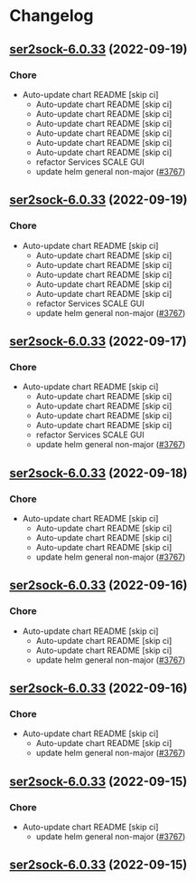 # Changelog



## [ser2sock-6.0.33](https://github.com/truecharts/charts/compare/ser2sock-6.0.32...ser2sock-6.0.33) (2022-09-19)

### Chore

- Auto-update chart README [skip ci]
  - Auto-update chart README [skip ci]
  - Auto-update chart README [skip ci]
  - Auto-update chart README [skip ci]
  - Auto-update chart README [skip ci]
  - Auto-update chart README [skip ci]
  - Auto-update chart README [skip ci]
  - refactor Services SCALE GUI
  - update helm general non-major ([#3767](https://github.com/truecharts/charts/issues/3767))




## [ser2sock-6.0.33](https://github.com/truecharts/charts/compare/ser2sock-6.0.32...ser2sock-6.0.33) (2022-09-19)

### Chore

- Auto-update chart README [skip ci]
  - Auto-update chart README [skip ci]
  - Auto-update chart README [skip ci]
  - Auto-update chart README [skip ci]
  - Auto-update chart README [skip ci]
  - Auto-update chart README [skip ci]
  - refactor Services SCALE GUI
  - update helm general non-major ([#3767](https://github.com/truecharts/charts/issues/3767))




## [ser2sock-6.0.33](https://github.com/truecharts/charts/compare/ser2sock-6.0.32...ser2sock-6.0.33) (2022-09-17)

### Chore

- Auto-update chart README [skip ci]
  - Auto-update chart README [skip ci]
  - Auto-update chart README [skip ci]
  - Auto-update chart README [skip ci]
  - Auto-update chart README [skip ci]
  - refactor Services SCALE GUI
  - update helm general non-major ([#3767](https://github.com/truecharts/charts/issues/3767))




## [ser2sock-6.0.33](https://github.com/truecharts/charts/compare/ser2sock-6.0.32...ser2sock-6.0.33) (2022-09-18)

### Chore

- Auto-update chart README [skip ci]
  - Auto-update chart README [skip ci]
  - Auto-update chart README [skip ci]
  - Auto-update chart README [skip ci]
  - update helm general non-major ([#3767](https://github.com/truecharts/charts/issues/3767))




## [ser2sock-6.0.33](https://github.com/truecharts/charts/compare/ser2sock-6.0.32...ser2sock-6.0.33) (2022-09-16)

### Chore

- Auto-update chart README [skip ci]
  - Auto-update chart README [skip ci]
  - Auto-update chart README [skip ci]
  - update helm general non-major ([#3767](https://github.com/truecharts/charts/issues/3767))




## [ser2sock-6.0.33](https://github.com/truecharts/charts/compare/ser2sock-6.0.32...ser2sock-6.0.33) (2022-09-16)

### Chore

- Auto-update chart README [skip ci]
  - Auto-update chart README [skip ci]
  - update helm general non-major ([#3767](https://github.com/truecharts/charts/issues/3767))




## [ser2sock-6.0.33](https://github.com/truecharts/charts/compare/ser2sock-6.0.32...ser2sock-6.0.33) (2022-09-15)

### Chore

- Auto-update chart README [skip ci]
  - update helm general non-major ([#3767](https://github.com/truecharts/charts/issues/3767))




## [ser2sock-6.0.33](https://github.com/truecharts/charts/compare/ser2sock-6.0.32...ser2sock-6.0.33) (2022-09-15)
